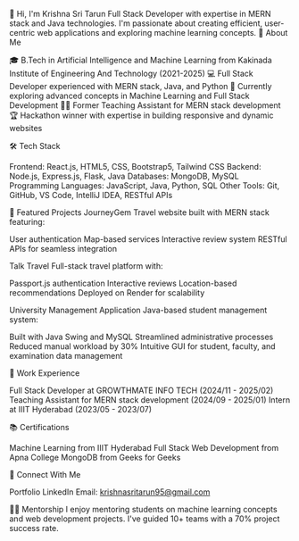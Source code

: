 👋 Hi, I'm Krishna Sri Tarun
Full Stack Developer with expertise in MERN stack and Java technologies. I'm passionate about creating efficient, user-centric web applications and exploring machine learning concepts.
🚀 About Me

🎓 B.Tech in Artificial Intelligence and Machine Learning from Kakinada Institute of Engineering And Technology (2021-2025)
💻 Full Stack Developer experienced with MERN stack, Java, and Python
🌱 Currently exploring advanced concepts in Machine Learning and Full Stack Development
👨‍🏫 Former Teaching Assistant for MERN stack development
🏆 Hackathon winner with expertise in building responsive and dynamic websites

🛠️ Tech Stack

Frontend: React.js, HTML5, CSS, Bootstrap5, Tailwind CSS
Backend: Node.js, Express.js, Flask, Java
Databases: MongoDB, MySQL
Programming Languages: JavaScript, Java, Python, SQL
Other Tools: Git, GitHub, VS Code, IntelliJ IDEA, RESTful APIs

🔗 Featured Projects
JourneyGem
Travel website built with MERN stack featuring:

User authentication
Map-based services
Interactive review system
RESTful APIs for seamless integration

Talk Travel
Full-stack travel platform with:

Passport.js authentication
Interactive reviews
Location-based recommendations
Deployed on Render for scalability

University Management Application
Java-based student management system:

Built with Java Swing and MySQL
Streamlined administrative processes
Reduced manual workload by 30%
Intuitive GUI for student, faculty, and examination data management

🌟 Work Experience

Full Stack Developer at GROWTHMATE INFO TECH (2024/11 - 2025/02)
Teaching Assistant for MERN stack development (2024/09 - 2025/01)
Intern at IIIT Hyderabad (2023/05 - 2023/07)

📚 Certifications

Machine Learning from IIIT Hyderabad
Full Stack Web Development from Apna College
MongoDB from Geeks for Geeks

🤝 Connect With Me

Portfolio
LinkedIn
Email: krishnasritarun95@gmail.com

👨‍🏫 Mentorship
I enjoy mentoring students on machine learning concepts and web development projects. I've guided 10+ teams with a 70% project success rate.
